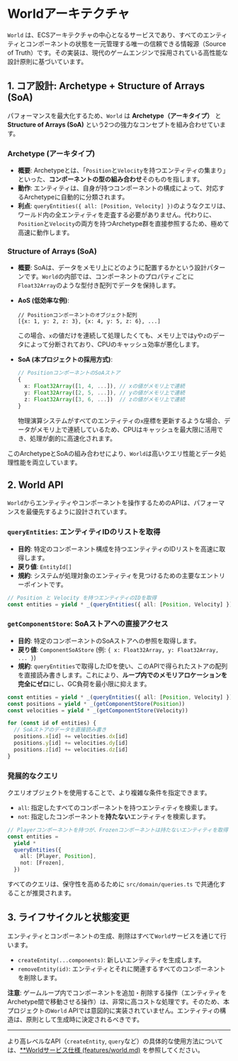 # Worldアーキテクチャ

`World` は、ECSアーキテクチャの中心となるサービスであり、すべてのエンティティとコンポーネントの状態を一元管理する唯一の信頼できる情報源（Source of Truth）です。その実装は、現代のゲームエンジンで採用されている高性能な設計原則に基づいています。

## 1. コア設計: Archetype + Structure of Arrays (SoA)

パフォーマンスを最大化するため、`World` は **Archetype（アーキタイプ）** と **Structure of Arrays (SoA)** という2つの強力なコンセプトを組み合わせています。

### Archetype (アーキタイプ)

- **概要**: Archetypeとは、「`Position`と`Velocity`を持つエンティティの集まり」といった、**コンポーネントの型の組み合わせ**そのものを指します。
- **動作**: エンティティは、自身が持つコンポーネントの構成によって、対応するArchetypeに自動的に分類されます。
- **利点**: `queryEntities({ all: [Position, Velocity] })`のようなクエリは、ワールド内の全エンティティを走査する必要がありません。代わりに、`Position`と`Velocity`の両方を持つArchetype群を直接参照するため、極めて高速に動作します。

### Structure of Arrays (SoA)

- **概要**: SoAは、データをメモリ上にどのように配置するかという設計パターンです。`World`の内部では、コンポーネントのプロパティごとに`Float32Array`のような型付き配列でデータを保持します。

- **AoS (低効率な例)**:

  ```
  // Positionコンポーネントのオブジェクト配列
  [{x: 1, y: 2, z: 3}, {x: 4, y: 5, z: 6}, ...]
  ```

  この場合、`x`の値だけを連続して処理したくても、メモリ上では`y`や`z`のデータによって分断されており、CPUのキャッシュ効率が悪化します。

- **SoA (本プロジェクトの採用方式)**:
  ```typescript
  // PositionコンポーネントのSoAストア
  {
    x: Float32Array([1, 4, ...]), // xの値がメモリ上で連続
    y: Float32Array([2, 5, ...]), // yの値がメモリ上で連続
    z: Float32Array([3, 6, ...])  // zの値がメモリ上で連続
  }
  ```
  物理演算システムがすべてのエンティティの`x`座標を更新するような場合、データがメモリ上で連続しているため、CPUはキャッシュを最大限に活用でき、処理が劇的に高速化されます。

このArchetypeとSoAの組み合わせにより、`World`は高いクエリ性能とデータ処理性能を両立しています。

## 2. World API

`World`からエンティティやコンポーネントを操作するためのAPIは、パフォーマンスを最優先するように設計されています。

### `queryEntities`: エンティティIDのリストを取得

- **目的**: 特定のコンポーネント構成を持つエンティティのIDリストを高速に取得します。
- **戻り値**: `EntityId[]`
- **規約**: システムが処理対象のエンティティを見つけるための主要なエントリーポイントです。

```typescript
// Position と Velocity を持つエンティティのIDを取得
const entities = yield * _(queryEntities({ all: [Position, Velocity] }))
```

### `getComponentStore`: SoAストアへの直接アクセス

- **目的**: 特定のコンポーネントのSoAストアへの参照を取得します。
- **戻り値**: `ComponentSoAStore` (例: `{ x: Float32Array, y: Float32Array, ... }`)
- **規約**: `queryEntities`で取得したIDを使い、このAPIで得られたストアの配列を直接読み書きします。これにより、**ループ内でのメモリアロケーションを完全にゼロ**にし、GC負荷を最小限に抑えます。

```typescript
const entities = yield * _(queryEntities({ all: [Position, Velocity] }))
const positions = yield * _(getComponentStore(Position))
const velocities = yield * _(getComponentStore(Velocity))

for (const id of entities) {
  // SoAストアのデータを直接読み書き
  positions.x[id] += velocities.dx[id]
  positions.y[id] += velocities.dy[id]
  positions.z[id] += velocities.dz[id]
}
```

### 発展的なクエリ

クエリオブジェクトを使用することで、より複雑な条件を指定できます。

- `all`: 指定したすべてのコンポーネントを持つエンティティを検索します。
- `not`: 指定したコンポーネントを**持たない**エンティティを検索します。

```typescript
// Playerコンポーネントを持つが、Frozenコンポーネントは持たないエンティティを取得
const entities =
  yield *
  queryEntities({
    all: [Player, Position],
    not: [Frozen],
  })
```

すべてのクエリは、保守性を高めるために `src/domain/queries.ts` で共通化することが推奨されます。

## 3. ライフサイクルと状態変更

エンティティとコンポーネントの生成、削除はすべて`World`サービスを通じて行います。

- `createEntity(...components)`: 新しいエンティティを生成します。
- `removeEntity(id)`: エンティティとそれに関連するすべてのコンポーネントを削除します。

**注意**:
ゲームループ内でコンポーネントを追加・削除する操作（エンティティをArchetype間で移動させる操作）は、非常に高コストな処理です。そのため、本プロジェクトの`World` APIでは意図的に実装されていません。エンティティの構造は、原則として生成時に決定されるべきです。

---

より高レベルなAPI（`createEntity`, `query`など）の具体的な使用方法については、[**Worldサービス仕様 (features/world.md)](./../features/world.md) を参照してください。
